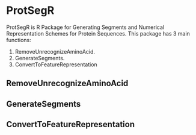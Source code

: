 # ProtSegR

ProtSegR is R Package for Generating Segments and Numerical Representation Schemes for Protein Sequences. This package has 3 main functions:
1. RemoveUnrecognizeAminoAcid.
2. GenerateSegments.
3. ConvertToFeatureRepresentation

## RemoveUnrecognizeAminoAcid

## GenerateSegments

## ConvertToFeatureRepresentation

